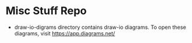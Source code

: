 # Misc Stuff Repo

- draw-io-digrams directory contains draw-io diagrams. To open these diagrams, visit https://app.diagrams.net/

